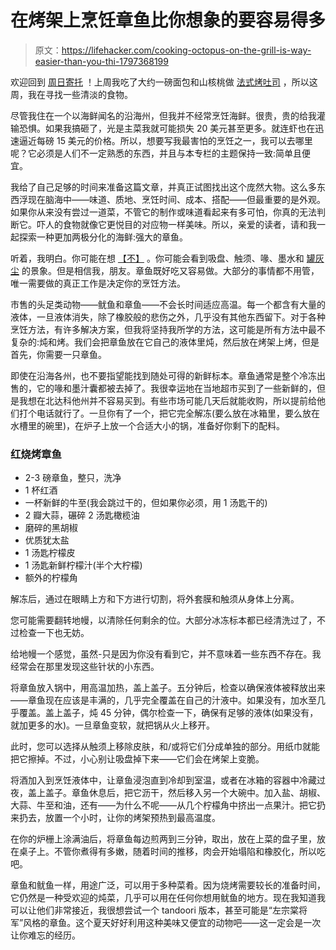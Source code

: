 # 在烤架上烹饪章鱼比你想象的要容易得多

> 原文：<https://lifehacker.com/cooking-octopus-on-the-grill-is-way-easier-than-you-thi-1797368199>

欢迎回到 [周日寄托](https://lifehacker.com/tag/sunday-sustenance) ！上周我吃了大约一磅面包和山核桃做 [法式烤吐司](https://lifehacker.com/skip-the-griddle-and-grill-your-french-toast-1796952774) ，所以这周，我在寻找一些清淡的食物。



尽管我住在一个以海鲜闻名的沿海州，但我并不经常烹饪海鲜。很贵，贵的给我灌输恐惧。如果我搞砸了，光是主菜我就可能损失 20 美元甚至更多。就连虾也在迅速逼近每磅 15 美元的价格。所以，想要写我最害怕的烹饪之一，我可以去哪里呢？它必须是人们不一定熟悉的东西，并且与本专栏的主题保持一致:简单且便宜。

我给了自己足够的时间来准备这篇文章，并真正试图找出这个庞然大物。这么多东西浮现在脑海中——味道、质地、烹饪时间、成本、搭配——但最重要的是外观。如果你从来没有尝过一道菜，不管它的制作或味道看起来有多可怕，你真的无法判断它。吓人的食物就像它更悦目的对应物一样美味。所以，亲爱的读者，请和我一起探索一种更加两极分化的海鲜:强大的章鱼。

听着，我明白。你可能在想 [【不】](https://media.giphy.com/media/6h4z4b3v6XWxO/giphy.gif) 。你可能会看到吸盘、触须、喙、墨水和 [罐灰尘](https://i.giphy.com/media/1vz0yLYFTJEVG/giphy.webp) 的景象。但是相信我，朋友。章鱼既好吃又容易做。大部分的事情都不用管，唯一需要做的真正工作是决定你的烹饪方法。

市售的头足类动物——鱿鱼和章鱼——不会长时间适应高温。每一个都含有大量的液体，一旦液体消失，除了橡胶般的悲伤之外，几乎没有其他东西留下。对于各种烹饪方法，有许多解决方案，但我将坚持我所学的方法，这可能是所有方法中最不复杂的:炖和烤。我们会把章鱼放在它自己的液体里炖，然后放在烤架上烤，但是首先，你需要一只章鱼。

即使在沿海各州，也不要指望能找到随处可得的新鲜标本。章鱼通常是整个冷冻出售的，它的喙和墨汁囊都被去掉了。我很幸运地在当地超市买到了一些新鲜的，但是我想在北达科他州并不容易买到。有些市场可能几天后就能收购，所以提前给他们打个电话就行了。一旦你有了一个，把它完全解冻(要么放在冰箱里，要么放在水槽里的碗里)，在炉子上放一个合适大小的锅，准备好你剩下的配料。

### 红烧烤章鱼

*   2-3 磅章鱼，整只，洗净
*   1 杯红酒
*   一杯新鲜的牛至(我会跳过干的，但如果你必须，用 1 汤匙干的)
*   2 瓣大蒜，碾碎
    2 汤匙橄榄油
*   磨碎的黑胡椒
*   优质犹太盐
*   1 汤匙柠檬皮
*   1 汤匙新鲜柠檬汁(半个大柠檬)
*   额外的柠檬角

解冻后，通过在眼睛上方和下方进行切割，将外套膜和触须从身体上分离。

您可能需要翻转地幔，以清除任何剩余的位。大部分冰冻标本都已经清洗过了，不过检查一下也无妨。

给地幔一个感觉，虽然-只是因为你没有看到它，并不意味着一些东西不存在。我经常会在那里发现这些针状的小东西。

将章鱼放入锅中，用高温加热，盖上盖子。五分钟后，检查以确保液体被释放出来——章鱼现在应该是丰满的，几乎完全覆盖在自己的汁液中。如果没有，加水至几乎覆盖。盖上盖子，炖 45 分钟，偶尔检查一下，确保有足够的液体(如果没有，就加更多的水)。一旦章鱼变软，就把锅从火上移开。

此时，您可以选择从触须上移除皮肤，和/或将它们分成单独的部分。用纸巾就能把它擦掉。不过，小心别让吸盘掉下来——它们会在烤架上变脆。

将酒加入到烹饪液体中，让章鱼浸泡直到冷却到室温，或者在冰箱的容器中冷藏过夜，盖上盖子。章鱼休息后，把它沥干，然后移入另一个大碗中。加入盐、胡椒、大蒜、牛至和油，还有——为什么不呢——从几个柠檬角中挤出一点果汁。把它扔来扔去，放置一个小时，让你的烤架预热到最高温度。

在你的炉栅上涂满油后，将章鱼每边煎两到三分钟，取出，放在上菜的盘子里，放在桌子上。不管你煮得有多嫩，随着时间的推移，肉会开始塌陷和橡胶化，所以吃吧。

章鱼和鱿鱼一样，用途广泛，可以用于多种菜肴。因为烧烤需要较长的准备时间，它仍然是一种受欢迎的炖菜，几乎可以用在任何你想用鱿鱼的地方。现在我知道我可以让他们非常接近，我很想尝试一个 tandoori 版本，甚至可能是“左宗棠将军”风格的章鱼。这个夏天好好利用这种美味又便宜的动物吧——这一定会是一次让你难忘的经历。